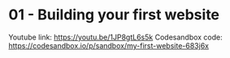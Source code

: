 # 01 - Building your first website

Youtube link: https://youtu.be/1JP8gtL6s5k
Codesandbox code: https://codesandbox.io/p/sandbox/my-first-website-683j6x
